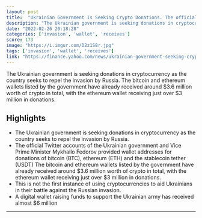 ```yaml
---
layout: post
title:  "Ukrainian Government Is Seeking Crypto Donations. The official Twitter accounts of the Ukrainian government provided wallet addresses for donations of bitcoin (BTC), ethereum (ETH) and the stablecoin tether (USDT)."
description: "The Ukrainian government is seeking donations in cryptocurrency as the country seeks to repel the invasion by Russia.  The bitcoin and ethereum wallets listed by the government have already received around $3.6 million worth of crypto in total, with the ethereum wallet receiving just over $3 million in donations."
date: "2022-02-26 20:18:28"
categories: ['invasion', 'wallet', 'receives']
score: 173
image: "https://i.imgur.com/D2z1S8r.jpg"
tags: ['invasion', 'wallet', 'receives']
link: "https://finance.yahoo.com/news/ukrainian-government-seeking-crypto-donations-165807873.html"
---
```


The Ukrainian government is seeking donations in cryptocurrency as the country seeks to repel the invasion by Russia.  The bitcoin and ethereum wallets listed by the government have already received around $3.6 million worth of crypto in total, with the ethereum wallet receiving just over $3 million in donations.

## Highlights

- The Ukrainian government is seeking donations in cryptocurrency as the country seeks to repel the invasion by Russia.
- The official Twitter accounts of the Ukrainian government and Vice Prime Minister Mykhailo Fedorov provided wallet addresses for donations of bitcoin (BTC), ethereum (ETH) and the stablecoin tether (USDT) The bitcoin and ethereum wallets listed by the government have already received around $3.6 million worth of crypto in total, with the ethereum wallet receiving just over $3 million in donations.
- This is not the first instance of using cryptocurrencies to aid Ukrainians in their battle against the Russian invasion.
- A digital wallet raising funds to support the Ukrainian army has received almost $6 million

---
